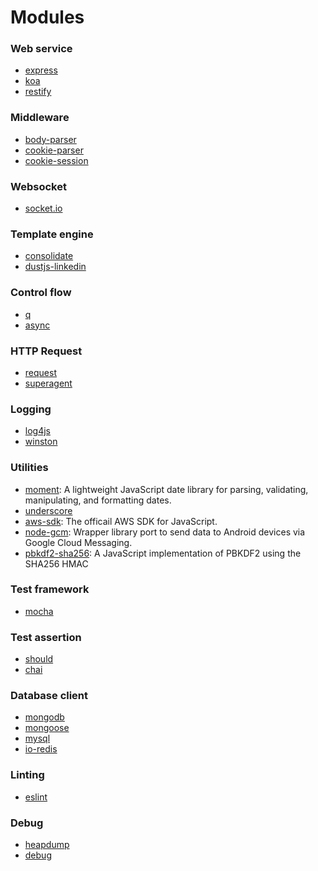 # Modules

### Web service
- [express](https://github.com/expressjs/express/?_ga=1.20494328.1517927487.1386211128)
- [koa](https://github.com/koajs/koa)
- [restify](https://github.com/restify/node-restify)

### Middleware
- [body-parser](https://github.com/expressjs/body-parser)
- [cookie-parser](https://github.com/expressjs/cookie-parser)
- [cookie-session](https://github.com/expressjs/cookie-session)

### Websocket
- [socket.io](https://github.com/socketio/socket.io)

### Template engine
- [consolidate](https://github.com/tj/consolidate.js/)
- [dustjs-linkedin](https://github.com/linkedin/dustjs)

### Control flow
- [q](https://github.com/kriskowal/q)
- [async](https://github.com/caolan/async)

### HTTP Request
- [request](https://github.com/request/request)
- [superagent](https://github.com/visionmedia/superagent)

### Logging
- [log4js](https://github.com/nomiddlename/log4js-node)
- [winston](https://github.com/winstonjs/winston)

### Utilities
- [moment](https://github.com/moment/moment): A lightweight JavaScript date library for parsing, validating, manipulating, and formatting dates.
- [underscore](https://github.com/jashkenas/underscore)
- [aws-sdk](https://github.com/aws/aws-sdk-js): The officail AWS SDK for JavaScript.
- [node-gcm](https://github.com/ToothlessGear/node-gcm): Wrapper library port to send data to Android devices via Google Cloud Messaging.
- [pbkdf2-sha256](https://github.com/cryptocoinjs/pbkdf2-sha256): A JavaScript implementation of PBKDF2 using the SHA256 HMAC

### Test framework
- [mocha](https://github.com/mochajs/mocha)

### Test assertion
- [should](https://github.com/tj/should.js/)
- [chai](https://github.com/chaijs/chai)

### Database client
- [mongodb](https://github.com/mongodb/node-mongodb-native)
- [mongoose](https://github.com/Automattic/mongoose)
- [mysql](https://github.com/mongodb/node-mongodb-native)
- [io-redis](https://github.com/luin/ioredis)

### Linting
- [eslint](https://github.com/eslint/eslint)

### Debug
- [heapdump](https://github.com/bnoordhuis/node-heapdump)
- [debug](https://github.com/visionmedia/debug)